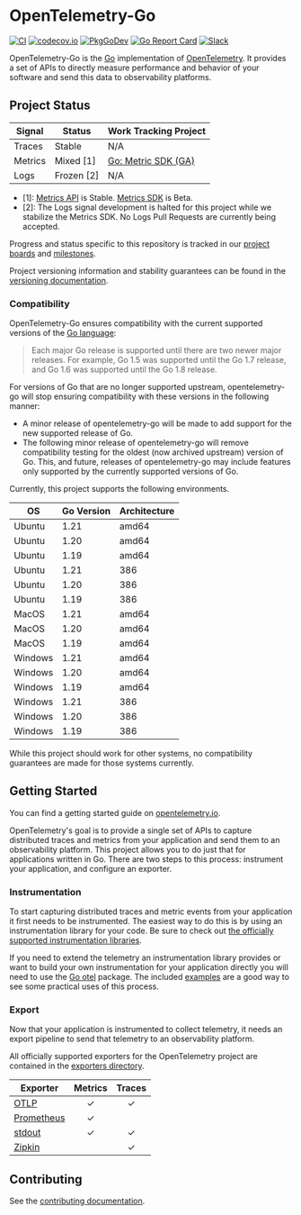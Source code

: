 # OpenTelemetry-Go

[![CI](https://github.com/open-telemetry/opentelemetry-go/workflows/ci/badge.svg)](https://github.com/open-telemetry/opentelemetry-go/actions?query=workflow%3Aci+branch%3Amain)
[![codecov.io](https://codecov.io/gh/open-telemetry/opentelemetry-go/coverage.svg?branch=main)](https://app.codecov.io/gh/open-telemetry/opentelemetry-go?branch=main)
[![PkgGoDev](https://pkg.go.dev/badge/go.opentelemetry.io/otel)](https://pkg.go.dev/go.opentelemetry.io/otel)
[![Go Report Card](https://goreportcard.com/badge/go.opentelemetry.io/otel)](https://goreportcard.com/report/go.opentelemetry.io/otel)
[![Slack](https://img.shields.io/badge/slack-@cncf/otel--go-brightgreen.svg?logo=slack)](https://cloud-native.slack.com/archives/C01NPAXACKT)

OpenTelemetry-Go is the [Go](https://golang.org/) implementation of [OpenTelemetry](https://opentelemetry.io/).
It provides a set of APIs to directly measure performance and behavior of your software and send this data to observability platforms.

## Project Status

| Signal  | Status     | Work Tracking Project |
|---------|------------|-----------------------|
| Traces  | Stable     | N/A                   |
| Metrics | Mixed [1]  | [Go: Metric SDK (GA)] |
| Logs    | Frozen [2] | N/A                   |

[Go: Metric SDK (GA)]: https://github.com/orgs/open-telemetry/projects/34

- [1]: [Metrics API](https://pkg.go.dev/go.opentelemetry.io/otel/metric) is Stable. [Metrics SDK](https://pkg.go.dev/go.opentelemetry.io/otel/sdk/metric) is Beta.
- [2]: The Logs signal development is halted for this project while we stabilize the Metrics SDK.
   No Logs Pull Requests are currently being accepted.

Progress and status specific to this repository is tracked in our
[project boards](https://github.com/open-telemetry/opentelemetry-go/projects)
and
[milestones](https://github.com/open-telemetry/opentelemetry-go/milestones).

Project versioning information and stability guarantees can be found in the
[versioning documentation](VERSIONING.md).

### Compatibility

OpenTelemetry-Go ensures compatibility with the current supported versions of
the [Go language](https://golang.org/doc/devel/release#policy):

> Each major Go release is supported until there are two newer major releases.
> For example, Go 1.5 was supported until the Go 1.7 release, and Go 1.6 was supported until the Go 1.8 release.

For versions of Go that are no longer supported upstream, opentelemetry-go will
stop ensuring compatibility with these versions in the following manner:

- A minor release of opentelemetry-go will be made to add support for the new
  supported release of Go.
- The following minor release of opentelemetry-go will remove compatibility
  testing for the oldest (now archived upstream) version of Go. This, and
  future, releases of opentelemetry-go may include features only supported by
  the currently supported versions of Go.

Currently, this project supports the following environments.

| OS      | Go Version | Architecture |
|---------|------------|--------------|
| Ubuntu  | 1.21       | amd64        |
| Ubuntu  | 1.20       | amd64        |
| Ubuntu  | 1.19       | amd64        |
| Ubuntu  | 1.21       | 386          |
| Ubuntu  | 1.20       | 386          |
| Ubuntu  | 1.19       | 386          |
| MacOS   | 1.21       | amd64        |
| MacOS   | 1.20       | amd64        |
| MacOS   | 1.19       | amd64        |
| Windows | 1.21       | amd64        |
| Windows | 1.20       | amd64        |
| Windows | 1.19       | amd64        |
| Windows | 1.21       | 386          |
| Windows | 1.20       | 386          |
| Windows | 1.19       | 386          |

While this project should work for other systems, no compatibility guarantees
are made for those systems currently.

## Getting Started

You can find a getting started guide on [opentelemetry.io](https://opentelemetry.io/docs/go/getting-started/).

OpenTelemetry's goal is to provide a single set of APIs to capture distributed
traces and metrics from your application and send them to an observability
platform. This project allows you to do just that for applications written in
Go. There are two steps to this process: instrument your application, and
configure an exporter.

### Instrumentation

To start capturing distributed traces and metric events from your application
it first needs to be instrumented. The easiest way to do this is by using an
instrumentation library for your code. Be sure to check out [the officially
supported instrumentation
libraries](https://github.com/open-telemetry/opentelemetry-go-contrib/tree/main/instrumentation).

If you need to extend the telemetry an instrumentation library provides or want
to build your own instrumentation for your application directly you will need
to use the
[Go otel](https://pkg.go.dev/go.opentelemetry.io/otel)
package. The included [examples](./example/) are a good way to see some
practical uses of this process.

### Export

Now that your application is instrumented to collect telemetry, it needs an
export pipeline to send that telemetry to an observability platform.

All officially supported exporters for the OpenTelemetry project are contained in the [exporters directory](./exporters).

| Exporter                              | Metrics | Traces |
|---------------------------------------|:-------:|:------:|
| [OTLP](./exporters/otlp/)             |    ✓    |   ✓    |
| [Prometheus](./exporters/prometheus/) |    ✓    |        |
| [stdout](./exporters/stdout/)         |    ✓    |   ✓    |
| [Zipkin](./exporters/zipkin/)         |         |   ✓    |

## Contributing

See the [contributing documentation](CONTRIBUTING.md).
